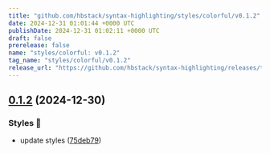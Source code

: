 ```yaml
---
title: "github.com/hbstack/syntax-highlighting/styles/colorful/v0.1.2"
date: 2024-12-31 01:01:44 +0000 UTC
publishDate: 2024-12-31 01:02:11 +0000 UTC
draft: false
prerelease: false
name: "styles/colorful: v0.1.2"
tag_name: "styles/colorful/v0.1.2"
release_url: "https://github.com/hbstack/syntax-highlighting/releases/tag/styles/colorful/v0.1.2"
---
```


## [0.1.2](https://github.com/hbstack/syntax-highlighting/compare/styles/colorful/v0.1.1...styles/colorful/v0.1.2) (2024-12-30)


### Styles 🎨

* update styles ([75deb79](https://github.com/hbstack/syntax-highlighting/commit/75deb79773c00a91668118f44e1ffcf018513cd9))
